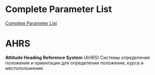 # Complete Parameter List

[Complete Parameter List](https://ardupilot.org/copter/docs/parameters.html)

# AHRS

**Attitude Heading Reference System** (AHRS)
Системы определения положения и ориентации для определения положения, курса и местоположения.
